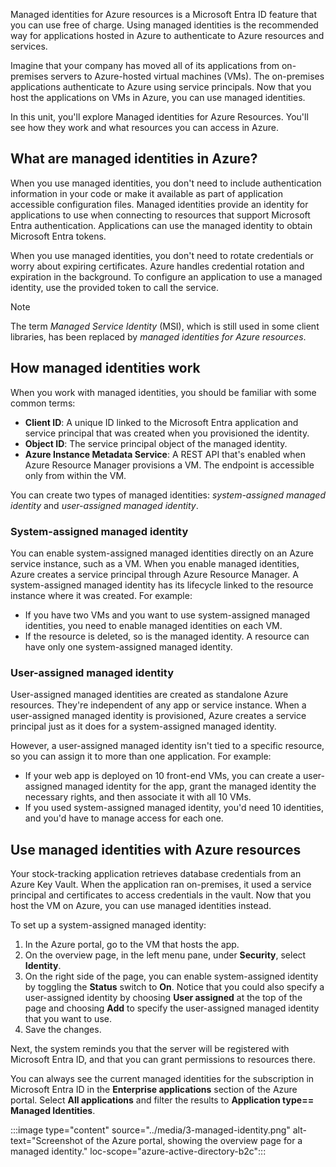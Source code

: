 Managed identities for Azure resources is a Microsoft Entra ID feature that you can use free of charge. Using managed identities is the recommended way for applications hosted in Azure to authenticate to Azure resources and services. 

Imagine that your company has moved all of its applications from on-premises servers to Azure-hosted virtual machines (VMs). The on-premises applications authenticate to Azure using service principals. Now that you host the applications on VMs in Azure, you can use managed identities.

In this unit, you'll explore Managed identities for Azure Resources. You'll see how they work and what resources you can access in Azure.

## What are managed identities in Azure?

When you use managed identities, you don't need to include authentication information in your code or make it available as part of application accessible configuration files. Managed identities provide an identity for applications to use when connecting to resources that support Microsoft Entra authentication. Applications can use the managed identity to obtain Microsoft Entra tokens.

When you use managed identities, you don't need to rotate credentials or worry about expiring certificates. Azure handles credential rotation and expiration in the background. To configure an application to use a managed identity, use the provided token to call the service.

>[!NOTE]
> The term *Managed Service Identity* (MSI), which is still used in some client libraries, has been replaced by *managed identities for Azure resources*.

## How managed identities work

When you work with managed identities, you should be familiar with some common terms:

- **Client ID**: A unique ID linked to the Microsoft Entra application and service principal that was created when you provisioned the identity.
- **Object ID**: The service principal object of the managed identity.
- **Azure Instance Metadata Service**: A REST API that's enabled when Azure Resource Manager provisions a VM. The endpoint is accessible only from within the VM.

You can create two types of managed identities: *system-assigned managed identity* and *user-assigned managed identity*.

### System-assigned managed identity

You can enable system-assigned managed identities directly on an Azure service instance, such as a VM. When you enable managed identities, Azure creates a service principal through Azure Resource Manager. A system-assigned managed identity has its lifecycle linked to the resource instance where it was created. For example:

- If you have two VMs and you want to use system-assigned managed identities, you need to enable managed identities on each VM.
- If the resource is deleted, so is the managed identity. A resource can have only one system-assigned managed identity.

### User-assigned managed identity

User-assigned managed identities are created as standalone Azure resources. They're independent of any app or service instance. When a user-assigned managed identity is provisioned, Azure creates a service principal just as it does for a system-assigned managed identity.

However, a user-assigned managed identity isn't tied to a specific resource, so you can assign it to more than one application. For example:

- If your web app is deployed on 10 front-end VMs, you can create a user-assigned managed identity for the app, grant the managed identity the necessary rights, and then associate it with all 10 VMs.
- If you used system-assigned managed identity, you'd need 10 identities, and you'd have to manage access for each one.

## Use managed identities with Azure resources

Your stock-tracking application retrieves database credentials from an Azure Key Vault. When the application ran on-premises, it used a service principal and certificates to access credentials in the vault. Now that you host the VM on Azure, you can use managed identities instead.

To set up a system-assigned managed identity:

1. In the Azure portal, go to the VM that hosts the app.
1. On the overview page, in the left menu pane, under **Security**, select **Identity**.
1. On the right side of the page, you can enable system-assigned identity by toggling the **Status** switch to **On**. Notice that you could also specify a user-assigned identity by choosing **User assigned** at the top of the page and choosing **Add** to specify the user-assigned managed identity that you want to use.
1. Save the changes.

Next, the system reminds you that the server will be registered with Microsoft Entra ID, and that you can grant permissions to resources there.

You can always see the current managed identities for the subscription in Microsoft Entra ID in the **Enterprise applications** section of the Azure portal. Select **All applications** and filter the results to **Application type== Managed Identities**.

:::image type="content" source="../media/3-managed-identity.png" alt-text="Screenshot of the Azure portal, showing the overview page for a managed identity." loc-scope="azure-active-directory-b2c":::
